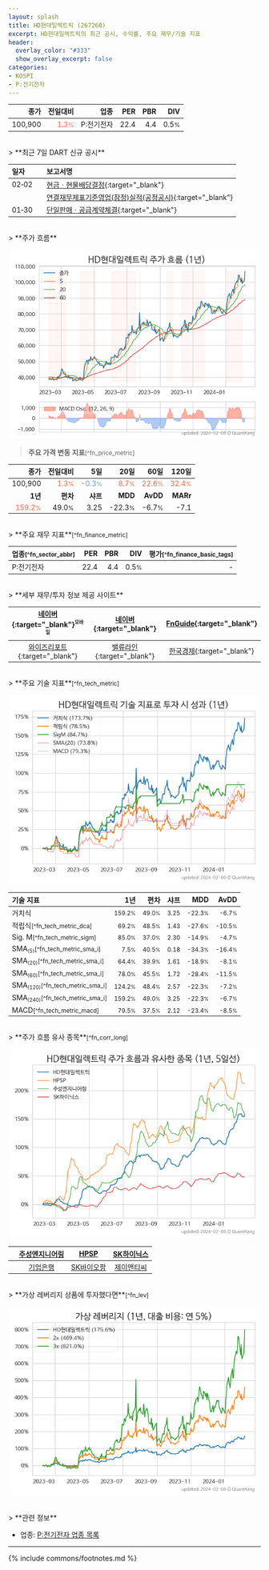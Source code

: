 ```yaml
---
layout: splash
title: HD현대일렉트릭 (267260)
excerpt: HD현대일렉트릭의 최근 공시, 수익률, 주요 재무/기술 지표
header:
  overlay_color: "#333"
  show_overlay_excerpt: false
categories:
- KOSPI
- P:전기전자
---
```


| **종가** | **전일대비** | **업종** | **PER** | **PBR** | **DIV** |
| -------: | -----------: | -------: | ------: | ------: | ------: |
| 100,900 | <span style="color: tomato">1.3<small>%</small></span> | P:전기전자 | 22.4 | 4.4 | 0.5<small>%</small> |

<!-- more -->

<br>
> **최근 7일 DART 신규 공시**<a id="dart"></a>

| **일자** |      | **보고서명** |
| :------- | :--- | :----------- |
| 02&#x2011;02 | | [현금ㆍ현물배당결정](https://dart.fss.or.kr/dsaf001/main.do?rcpNo=20240202800323){:target="_blank"} |
|  | | [연결재무제표기준영업(잠정)실적(공정공시)](https://dart.fss.or.kr/dsaf001/main.do?rcpNo=20240202800309){:target="_blank"} |
| 01&#x2011;30 | | [단일판매ㆍ공급계약체결](https://dart.fss.or.kr/dsaf001/main.do?rcpNo=20240130800387){:target="_blank"} |

<br>
> **주가 흐름**<a id="price"></a>

![267260](/stock/images/267260.png)

> **주요 가격 변동 지표**<small>[^fn_price_metric]</small>

| **종가** | **전일대비** | **5일** | **20일** | **60일** | **120일** |
| -------: | -----------: | ------: | -------: | -------: | --------: |
| 100,900 | <span style="color: tomato">1.3<small>%</small></span> | <span style="color: cornflowerblue">-0.3<small>%</small></span> | <span style="color: tomato">8.7<small>%</small></span> | <span style="color: tomato">22.6<small>%</small></span> | <span style="color: tomato">32.4<small>%</small></span> |
| **1년** | **편차** | **샤프** | **MDD** | **AvDD** | **MARr** |
| <span style="color: tomato">159.2<small>%</small></span> | 49.0<small>%</small> | 3.25 | -22.3<small>%</small> | -6.7<small>%</small> | -7.1 |

<br>
> **주요 재무 지표**<small>[^fn_finance_metric]</small>

| **업종**<small>[^fn_sector_abbr]</small> | **PER** | **PBR** | **DIV** | **평가**<small>[^fn_finance_basic_tags]</small> |
| :--------------------------------------- | ------: | ------: | ------: | ----------------------------------------------: |
| P:전기전자 | 22.4 | 4.4 | 0.5<small>%</small> | - |

<br>
> **세부 재무/투자 정보 제공 사이트**

| [네이버](https://m.stock.naver.com/domestic/stock/267260/finance/summary){:target="_blank"}<sup><small>모바일</small></sup> | [네이버](https://finance.naver.com/item/coinfo.naver?code=267260){:target="_blank"} | [FnGuide](https://comp.fnguide.com/SVO2/ASP/SVD_Invest.asp?gicode=A267260&MenuYn=Y){:target="_blank"} |
| :---: | :---: | :---: |
| [와이즈리포트](https://comp.wisereport.co.kr/company/c1040001.aspx?cmp_cd=267260){:target="_blank"} | [밸류라인](https://www.valueline.co.kr/finance/summary/267260){:target="_blank"} | [한국경제](https://markets.hankyung.com/stock/267260/financial-summary){:target="_blank"} |

<br>
> **주요 기술 지표**<small>[^fn_tech_metric]</small>


![267260](/stock/images/267260_tech.png)

| **기술 지표** | **1년** | **편차** | **샤프** | **MDD** | **AvDD** |
| :------------ | ------: | -----------: | -------: | ------: | -------: |
| 거치식 | <small>159.2<small>%</small></small> | <small>49.0<small>%</small></small> | <small>3.25</small> | <small>-22.3<small>%</small></small> | <small>-6.7<small>%</small></small> |
| 적립식<small>[^fn_tech_metric_dca]</small> | <small>69.2<small>%</small></small> | <small>48.5<small>%</small></small> | <small>1.43</small> | <small>-27.6<small>%</small></small> | <small>-10.5<small>%</small></small> |
| Sig. M<small>[^fn_tech_metric_sigm]</small> | <small>85.0<small>%</small></small> | <small>37.0<small>%</small></small> | <small>2.30</small> | <small>-14.9<small>%</small></small> | <small>-4.7<small>%</small></small> |
| SMA<small><sub>(5)</sub></small><small>[^fn_tech_metric_sma_i]</small> | <small>7.5<small>%</small></small> | <small>40.5<small>%</small></small> | <small>0.18</small> | <small>-34.3<small>%</small></small> | <small>-16.4<small>%</small></small> |
| SMA<small><sub>(20)</sub></small><small>[^fn_tech_metric_sma_i]</small> | <small>64.4<small>%</small></small> | <small>39.9<small>%</small></small> | <small>1.61</small> | <small>-18.9<small>%</small></small> | <small>-8.1<small>%</small></small> |
| SMA<small><sub>(60)</sub></small><small>[^fn_tech_metric_sma_i]</small> | <small>78.0<small>%</small></small> | <small>45.5<small>%</small></small> | <small>1.72</small> | <small>-28.4<small>%</small></small> | <small>-11.5<small>%</small></small> |
| SMA<small><sub>(120)</sub></small><small>[^fn_tech_metric_sma_i]</small> | <small>124.2<small>%</small></small> | <small>48.4<small>%</small></small> | <small>2.57</small> | <small>-22.3<small>%</small></small> | <small>-7.2<small>%</small></small> |
| SMA<small><sub>(240)</sub></small><small>[^fn_tech_metric_sma_i]</small> | <small>159.2<small>%</small></small> | <small>49.0<small>%</small></small> | <small>3.25</small> | <small>-22.3<small>%</small></small> | <small>-6.7<small>%</small></small> |
| MACD<small>[^fn_tech_metric_macd]</small> | <small>79.5<small>%</small></small> | <small>37.5<small>%</small></small> | <small>2.12</small> | <small>-23.4<small>%</small></small> | <small>-8.5<small>%</small></small> |

<br>
> **주가 흐름 유사 종목**<a id="corr"></a><small>[^fn_corr_long]</small>

![267260](/stock/images/267260_corr.png)

|       | [주성엔지니어링](/036930/) | [HPSP](/403870/) | [SK하이닉스](/000660/) |
| :---: | :------------------------------------: | :------------------------------------: | :------------------------------------: |
|       | [기업은행](/024110/) | [SK바이오팜](/326030/) | [제이앤티씨](/204270/) |

<br>
> **가상 레버리지 상품에 투자했다면**<a id="2x"></a><small>[^fn_lev]</small>

![267260](/stock/images/267260_2x.png)

<br>
> **관련 정보**

- 업종: [P:전기전자 업종 목록](/stats/sector/kospi_업종_전기전자_종목/)

---
{% include commons/footnotes.md %}